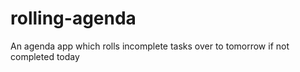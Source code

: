 # rolling-agenda
An agenda app which rolls incomplete tasks over to tomorrow if not completed today
